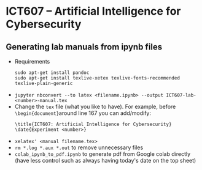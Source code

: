# ICT607 &ndash; Artificial Intelligence for Cybersecurity

## Generating lab manuals from ipynb files
- Requirements
    ```
    sudo apt-get install pandoc
    sudo apt-get install texlive-xetex texlive-fonts-recommended texlive-plain-generic
    ```
- `jupyter nbconvert --to latex <filename.ipynb> --output ICT607-lab-<number>-manual.tex`
- Change the `tex` file (what you like to have). For example, before `\begin{document}`around line 167 you can add/modify:
    ```
    \title{ICT607: Artificial Intelligence for Cybersecurity}
    \date{Experiment <number>}
    ```
- `xelatex' <manual filename.tex>`
- `rm *.log *.aux *.out` to remove unnecessary files
- `colab_ipynb_to_pdf.ipynb` to generate pdf from Google colab directly (have less control such as always having today's date on the top sheet)
